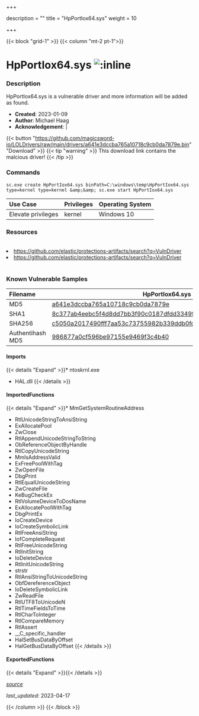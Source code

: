 +++

description = ""
title = "HpPortIox64.sys"
weight = 10

+++


{{< block "grid-1" >}}
{{< column "mt-2 pt-1">}}


# HpPortIox64.sys ![:inline](/images/twitter_verified.png) 


### Description

HpPortIox64.sys is a vulnerable driver and more information will be added as found.

- **Created**: 2023-01-09
- **Author**: Michael Haag
- **Acknowledgement**:  | [](https://twitter.com/)

{{< button "https://github.com/magicsword-io/LOLDrivers/raw/main/drivers/a641e3dccba765a10718c9cb0da7879e.bin" "Download" >}}
{{< tip "warning" >}}
This download link contains the malcious driver!
{{< /tip >}}

### Commands

```
sc.exe create HpPortIox64.sys binPath=C:\windows\temp\HpPortIox64.sys     type=kernel type=kernel &amp;&amp; sc.exe start HpPortIox64.sys
```

| Use Case | Privileges | Operating System | 
|:---- | ---- | ---- |
| Elevate privileges | kernel | Windows 10 |

### Resources
<br>
<li><a href=" https://github.com/elastic/protections-artifacts/search?q=VulnDriver"> https://github.com/elastic/protections-artifacts/search?q=VulnDriver</a></li>
<li><a href="https://github.com/elastic/protections-artifacts/search?q=VulnDriver">https://github.com/elastic/protections-artifacts/search?q=VulnDriver</a></li>
<br>

### Known Vulnerable Samples

| Filename | HpPortIox64.sys |
|:---- | ---- | 
| MD5 | <a href="https://www.virustotal.com/gui/file/a641e3dccba765a10718c9cb0da7879e">a641e3dccba765a10718c9cb0da7879e</a> |
| SHA1 | <a href="https://www.virustotal.com/gui/file/8c377ab4eebc5f4d8dd7bb3f90c0187dfdd3349f">8c377ab4eebc5f4d8dd7bb3f90c0187dfdd3349f</a> |
| SHA256 | <a href="https://www.virustotal.com/gui/file/c5050a2017490fff7aa53c73755982b339ddb0fd7cef2cde32c81bc9834331c5">c5050a2017490fff7aa53c73755982b339ddb0fd7cef2cde32c81bc9834331c5</a> |
| Authentihash MD5 | <a href="https://www.virustotal.com/gui/search/authentihash%253A986877a0cf596be97155e9469f3c4b40">986877a0cf596be97155e9469f3c4b40</a> || Authentihash SHA1 | <a href="https://www.virustotal.com/gui/search/authentihash%253A98807d9e11bad4feed54d0d2c1abadeb95ca997c">98807d9e11bad4feed54d0d2c1abadeb95ca997c</a> || Authentihash SHA256 | <a href="https://www.virustotal.com/gui/search/authentihash%253A35b31c96194d78cbb98b3223bf810f78f53fc0e4601f49169938ca883586e4e9">35b31c96194d78cbb98b3223bf810f78f53fc0e4601f49169938ca883586e4e9</a> || Signature | HP Inc., DigiCert SHA2 Assured ID Code Signing CA, DigiCert   || Company | HP Inc. || Description | HpPortIo || Product | HpPortIo || OriginalFilename | HpPortIox64.sys |
#### Imports
{{< details "Expand" >}}* ntoskrnl.exe
* HAL.dll
{{< /details >}}
#### ImportedFunctions
{{< details "Expand" >}}* MmGetSystemRoutineAddress
* RtlUnicodeStringToAnsiString
* ExAllocatePool
* ZwClose
* RtlAppendUnicodeStringToString
* ObReferenceObjectByHandle
* RtlCopyUnicodeString
* MmIsAddressValid
* ExFreePoolWithTag
* ZwOpenFile
* DbgPrint
* RtlEqualUnicodeString
* ZwCreateFile
* KeBugCheckEx
* RtlVolumeDeviceToDosName
* ExAllocatePoolWithTag
* DbgPrintEx
* IoCreateDevice
* IoCreateSymbolicLink
* RtlFreeAnsiString
* IofCompleteRequest
* RtlFreeUnicodeString
* RtlInitString
* IoDeleteDevice
* RtlInitUnicodeString
* strstr
* RtlAnsiStringToUnicodeString
* ObfDereferenceObject
* IoDeleteSymbolicLink
* ZwReadFile
* RtlUTF8ToUnicodeN
* RtlTimeFieldsToTime
* RtlCharToInteger
* RtlCompareMemory
* RtlAssert
* __C_specific_handler
* HalSetBusDataByOffset
* HalGetBusDataByOffset
{{< /details >}}
#### ExportedFunctions
{{< details "Expand" >}}{{< /details >}}



[*source*](https://github.com/magicsword-io/LOLDrivers/tree/main/yaml/hpportiox64.yaml)

*last_updated:* 2023-04-17








{{< /column >}}
{{< /block >}}
